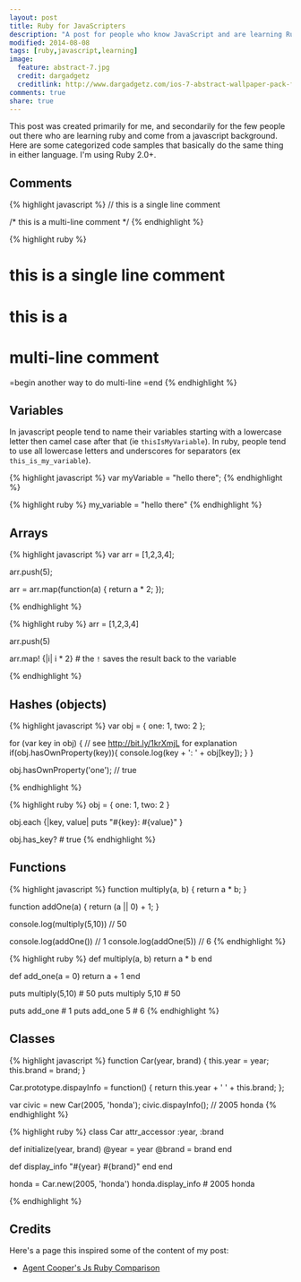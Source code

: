 ```yaml
---
layout: post
title: Ruby for JavaScripters
description: "A post for people who know JavaScript and are learning Ruby"
modified: 2014-08-08
tags: [ruby,javascript,learning]
image:
  feature: abstract-7.jpg
  credit: dargadgetz
  creditlink: http://www.dargadgetz.com/ios-7-abstract-wallpaper-pack-for-iphone-5-and-ipod-touch-retina/
comments: true
share: true
---
```


This post was created primarily for me, and secondarily for the few people out
there who are learning ruby and come from a javascript background. Here are
some categorized code samples that basically do the same thing in either
language. I'm using Ruby 2.0+.

## Comments

{% highlight javascript %}
// this is a single line comment

/* this is a
   multi-line comment */
{% endhighlight %}

{% highlight ruby %}
# this is a single line comment

# this is a
# multi-line comment

=begin
  another way
  to do multi-line
=end
{% endhighlight %}

## Variables

In javascript people tend to name their variables starting with a lowercase
letter then camel case after that (ie `thisIsMyVariable`). In ruby, people tend
to use all lowercase letters and underscores for separators (ex
`this_is_my_variable`).

{% highlight javascript %}
var myVariable = "hello there";
{% endhighlight %}

{% highlight ruby %}
my_variable = "hello there"
{% endhighlight %}

## Arrays
{% highlight javascript %}
var arr = [1,2,3,4];

arr.push(5);

arr = arr.map(function(a) {
  return a * 2;
});

{% endhighlight %}

{% highlight ruby %}
arr = [1,2,3,4]

arr.push(5)

arr.map! {|i| i * 2} # the `!` saves the result back to the variable

{% endhighlight %}


## Hashes (objects)


{% highlight javascript %}
var obj = {
  one: 1,
  two: 2
};

for (var key in obj) {
  // see http://bit.ly/1krXmjL for explanation
  if(obj.hasOwnProperty(key)){
    console.log(key + ': ' + obj[key]);
  }
}

obj.hasOwnProperty('one'); // true

{% endhighlight %}


{% highlight ruby %}
obj = {
  one: 1,
  two: 2
}

obj.each {|key, value|
  puts "#{key}: #{value}"
}

obj.has_key? # true
{% endhighlight %}

## Functions

{% highlight javascript %}
function multiply(a, b) {
  return a * b;
}

function addOne(a) {
  return (a || 0) + 1;
}

console.log(multiply(5,10)) // 50

console.log(addOne())       // 1
console.log(addOne(5))      // 6
{% endhighlight %}

{% highlight ruby %}
def multiply(a, b)
  return a * b
end

def add_one(a = 0)
  return a + 1
end

puts multiply(5,10)  # 50
puts multiply 5,10   # 50

puts add_one         # 1
puts add_one 5       # 6
{% endhighlight %}

## Classes

{% highlight javascript %}
function Car(year, brand) {
  this.year = year;
  this.brand = brand;
}

Car.prototype.dispayInfo = function() {
  return this.year + ' ' + this.brand;
};

var civic = new Car(2005, 'honda');
civic.dispayInfo(); // 2005 honda
{% endhighlight %}

{% highlight ruby %}
class Car
  attr_accessor :year, :brand

  def initialize(year, brand)
    @year = year
    @brand = brand
  end

  def display_info
    "#{year} #{brand}"
  end
end

honda = Car.new(2005, 'honda')
honda.display_info # 2005 honda

{% endhighlight %}

## Credits

Here's a page this inspired some of the content of my post:

- [Agent Cooper's Js Ruby Comparison](http://agentcooper.github.io/js-ruby-comparison/)

